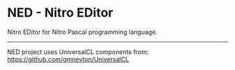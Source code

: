 # NED - Nitro EDitor

Nitro EDitor for Nitro Pascal programming language.

---

NED project uses UniversalCL components from: https://github.com/gmnevton/UniversalCL
